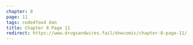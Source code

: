 ```yaml
---
chapter: 8
page: 11
tags: code4food dan
title: Chapter 8 Page 11
redirect: https://www.drugsandwires.fail/dnwcomic/chapter-8-page-11/
---
```

